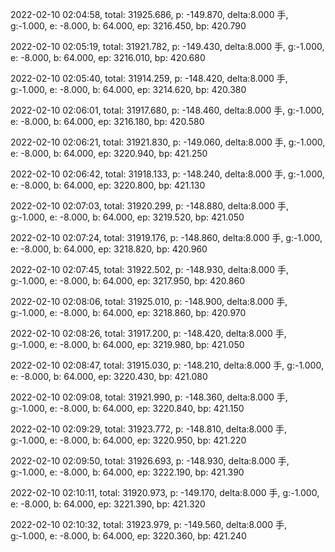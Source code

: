 2022-02-10 02:04:58, total: 31925.686, p: -149.870, delta:8.000 手, g:-1.000, e: -8.000, b: 64.000, ep: 3216.450, bp: 420.790

2022-02-10 02:05:19, total: 31921.782, p: -149.430, delta:8.000 手, g:-1.000, e: -8.000, b: 64.000, ep: 3216.010, bp: 420.680

2022-02-10 02:05:40, total: 31914.259, p: -148.420, delta:8.000 手, g:-1.000, e: -8.000, b: 64.000, ep: 3214.620, bp: 420.380

2022-02-10 02:06:01, total: 31917.680, p: -148.460, delta:8.000 手, g:-1.000, e: -8.000, b: 64.000, ep: 3216.180, bp: 420.580

2022-02-10 02:06:21, total: 31921.830, p: -149.060, delta:8.000 手, g:-1.000, e: -8.000, b: 64.000, ep: 3220.940, bp: 421.250

2022-02-10 02:06:42, total: 31918.133, p: -148.240, delta:8.000 手, g:-1.000, e: -8.000, b: 64.000, ep: 3220.800, bp: 421.130

2022-02-10 02:07:03, total: 31920.299, p: -148.880, delta:8.000 手, g:-1.000, e: -8.000, b: 64.000, ep: 3219.520, bp: 421.050

2022-02-10 02:07:24, total: 31919.176, p: -148.860, delta:8.000 手, g:-1.000, e: -8.000, b: 64.000, ep: 3218.820, bp: 420.960

2022-02-10 02:07:45, total: 31922.502, p: -148.930, delta:8.000 手, g:-1.000, e: -8.000, b: 64.000, ep: 3217.950, bp: 420.860

2022-02-10 02:08:06, total: 31925.010, p: -148.900, delta:8.000 手, g:-1.000, e: -8.000, b: 64.000, ep: 3218.860, bp: 420.970

2022-02-10 02:08:26, total: 31917.200, p: -148.420, delta:8.000 手, g:-1.000, e: -8.000, b: 64.000, ep: 3219.980, bp: 421.050

2022-02-10 02:08:47, total: 31915.030, p: -148.210, delta:8.000 手, g:-1.000, e: -8.000, b: 64.000, ep: 3220.430, bp: 421.080

2022-02-10 02:09:08, total: 31921.990, p: -148.360, delta:8.000 手, g:-1.000, e: -8.000, b: 64.000, ep: 3220.840, bp: 421.150

2022-02-10 02:09:29, total: 31923.772, p: -148.810, delta:8.000 手, g:-1.000, e: -8.000, b: 64.000, ep: 3220.950, bp: 421.220

2022-02-10 02:09:50, total: 31926.693, p: -148.930, delta:8.000 手, g:-1.000, e: -8.000, b: 64.000, ep: 3222.190, bp: 421.390

2022-02-10 02:10:11, total: 31920.973, p: -149.170, delta:8.000 手, g:-1.000, e: -8.000, b: 64.000, ep: 3221.390, bp: 421.320

2022-02-10 02:10:32, total: 31923.979, p: -149.560, delta:8.000 手, g:-1.000, e: -8.000, b: 64.000, ep: 3220.360, bp: 421.240